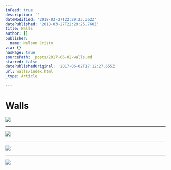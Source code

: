 ```yaml
---
inFeed: true
description: ''
dateModified: '2018-03-27T22:29:23.362Z'
datePublished: '2018-03-27T22:29:25.760Z'
title: Walls
author: []
publisher:
  name: Nelson Cristo
via: {}
hasPage: true
sourcePath: _posts/2017-06-02-walls.md
starred: false
datePublishedOriginal: '2017-06-02T17:12:27.655Z'
url: walls/index.html
_type: Article

---
```

# Walls
![](https://the-grid-user-content.s3-us-west-2.amazonaws.com/0b17cd75-e10c-43eb-958f-8a42ca8acb5e.jpg)

---

![](https://the-grid-user-content.s3-us-west-2.amazonaws.com/50a8ebd2-e94f-460c-982d-d4dd3268060c.jpg)

---

![](https://the-grid-user-content.s3-us-west-2.amazonaws.com/e8f38cee-2be8-4ea2-8753-42ee5b1d1d17.jpg)

---

![](https://the-grid-user-content.s3-us-west-2.amazonaws.com/8288d581-41ba-489d-bad6-6afcc6ec084c.jpg)
